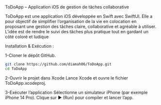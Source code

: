 ToDoApp – Application iOS de gestion de tâches collaborative


ToDoApp est une application iOS développée en Swift avec SwiftUI.
Elle a pour objectif de simplifier l’organisation de la vie en colocation en proposant une gestion des tâches claire, collaborative et agréable à utiliser.
L’idée est de rendre le suivi des tâches plus pratique tout en gardant un côté coloré et ludique

Installation & Exécution :

1-Cloner le dépôt GitHub.
```bash
git clone https://github.com/diamah06/ToDoApp.git
cd ToDoApp
```


2-Ouvrir le projet dans Xcode
Lance Xcode et ouvre le fichier ToDoApp.xcodeproj.


3-Exécuter l’application
Sélectionne un simulateur iPhone (par exemple iPhone 14 Pro).
Clique sur ▶️ (Run) pour compiler et lancer l’app.
